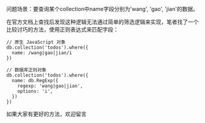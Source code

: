 问题场景：要查询某个collection中name字段分别为'wang', 'gao', 'jian'的数据。  

在官方文档上查找后发现这种逻辑无法通过简单的筛选逻辑来实现，笔者找了一个比较讨巧的方法，使用正则表达式来匹配字段：
```
// 原生 JavaScript 对象
db.collection('todos').where({
  name: /wang|gao|jian/i
})

// 数据库正则对象
db.collection('todos').where({
  name: db.RegExp({
    regexp: 'wang|gao|jian',
    options: 'i',
  })
})
```
如果大家有更好的方法，欢迎留言
